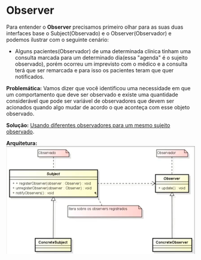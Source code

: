 # Observer

Para entender o **Observer** precisamos primeiro olhar para as suas duas interfaces base o Subject(Observado) e o Observer(Observador) e podemos ilustrar com o seguinte cenário:
 - Alguns pacientes(Observador) de uma determinada clínica tinham uma consulta marcada para um determinado dia(essa "agenda" é o sujeito observado), porém ocorreu um imprevisto com o médico e a consulta terá que ser remarcada e para isso os pacientes teram que quer notificados.

**Problemática:** Vamos dizer que você identificou uma necessidade em que um comportamento que deve ser observado e existe uma quantidade considerável que pode ser variável de observadores que devem ser acionados quando algo mudar de acordo o que aconteça com esse objeto observado.

**Solução:** [Usando diferentes observadores para um mesmo sujeito observado](src/github/observer/App.java).

**Arquitetura:**<br />
![Observer](assets/observer.png)
